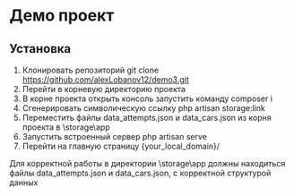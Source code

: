 # Демо проект

## Установка
1) Клонировать репозиторий git clone https://github.com/alexLobanov12/demo3.git
2) Перейти в корневую директорию проекта 
3) В корне проекта открыть консоль запустить команду composer i
4) Сгенерировать символическую ссылку php artisan storage:link
5) Переместить файлы data_attempts.json и data_cars.json из корня проекта в \storage\app
6) Запустить встроенный сервер php artisan serve
7) Перейти на главную страницу {your_local_domain}/

Для корректной работы в директории \storage\app должны находиться файлы data_attempts.json и data_cars.json, с корректной структурой данных
